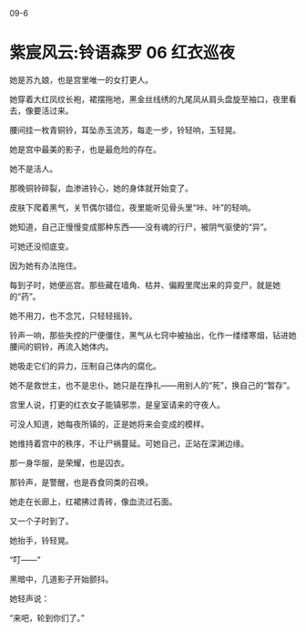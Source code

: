 09-6

# 紫宸风云:铃语森罗 06 红衣巡夜

她是苏九娘，也是宫里唯一的女打更人。  

她穿着大红凤纹长袍，裙摆拖地，黑金丝线绣的九尾凤从肩头盘旋至袖口，夜里看去，像要活过来。

腰间挂一枚青铜铃，耳坠赤玉流苏，每走一步，铃轻响，玉轻晃。

她是宫中最美的影子，也是最危险的存在。  

她不是活人。  

那晚铜铃碎裂，血渗进铃心，她的身体就开始变了。

皮肤下爬着黑气，关节偶尔错位，夜里能听见骨头里“咔、咔”的轻响。

她知道，自己正慢慢变成那种东西——没有魂的行尸，被阴气驱使的“异”。  

可她还没彻底变。  

因为她有办法拖住。  

每到子时，她便巡宫。那些藏在墙角、枯井、偏殿里爬出来的异变尸，就是她的“药”。

她不用刀，也不念咒，只轻轻摇铃。

铃声一响，那些失控的尸便僵住，黑气从七窍中被抽出，化作一缕缕寒烟，钻进她腰间的铜铃，再流入她体内。  

她吸走它们的异力，压制自己体内的腐化。  

她不是救世主，也不是忠仆。她只是在挣扎——用别人的“死”，换自己的“暂存”。

宫里人说，打更的红衣女子能镇邪祟，是皇室请来的守夜人。

可没人知道，她每夜所镇的，正是她将来会变成的模样。  

她维持着宫中的秩序，不让尸祸蔓延。可她自己，正站在深渊边缘。  

那一身华服，是荣耀，也是囚衣。  

那铃声，是警醒，也是吞食同类的召唤。  

她走在长廊上，红裙拂过青砖，像血流过石面。  

又一个子时到了。  

她抬手，铃轻晃。  

“叮——”  

黑暗中，几道影子开始颤抖。  

她轻声说：  

“来吧，轮到你们了。”